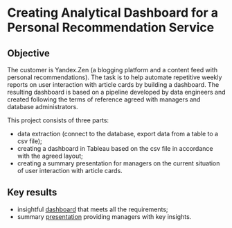 # Creating Analytical Dashboard for a Personal Recommendation Service

## Objective
The customer is Yandex.Zen (a blogging platform and a content feed with personal recommendations). The task is to help automate repetitive weekly reports on user interaction with article cards by building a dashboard. The resulting dashboard is based on a pipeline developed by data engineers and created following the terms of reference agreed with managers and database administrators. 

This project consists of three parts:
- data extraction (connect to the database, export data from a table to a csv file);
- creating a dashboard in Tableau based on the csv file in accordance with the agreed layout;
- creating a summary presentation for managers on the current situation of user interaction with article cards.

## Key results
- insightful [dashboard]() that meets all the requirements;
- summary [presentation]() providing managers with key insights. 